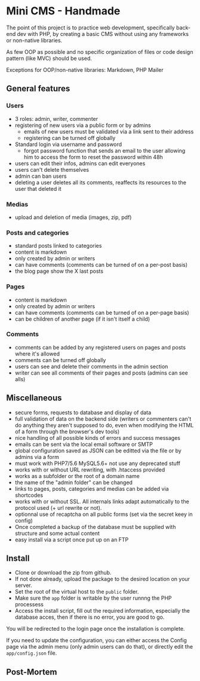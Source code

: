 # Mini CMS - Handmade

The point of this project is to practice web development, specifically back-end dev with PHP, by creating a basic CMS without using any frameworks or non-native libraries.

As few OOP as possible and no specific organization of files or code design pattern (like MVC) should be used.

Exceptions for OOP/non-native libraries: Markdown, PHP Mailer

## General features

### Users

- 3 roles: admin, writer, commenter
- registering of new users via a public form or by admins
  - emails of new users must be validated via a link sent to their address
  - registering can be turned off globally
- Standard login via username and password
  - forgot password function that sends an email to the user allowing him to access the form to reset the password within 48h
- users can edit their infos, admins can edit everyones
- users can't delete themselves
- admin can ban users
- deleting a user deletes all its comments, reaffects its resources to the user that deleted it

### Medias

- upload and deletion of media (images, zip, pdf)

### Posts and categories

- standard posts linked to categories
- content is markdown
- only created by admin or writers
- can have comments (comments can be turned of on a per-post basis)
- the blog page show the X last posts

### Pages

- content is markdown
- only created by admin or writers
- can have comments (comments can be turned of on a per-page basis)
- can be children of another page (if it isn't itself a child)

### Comments

- comments can be added by any registered users on pages and posts where it's allowed
- comments can be turned off globally
- users can see and delete their comments in the admin section
- writer can see all comments of their pages and posts (admins can see alls)

## Miscellaneous

- secure forms, requests to database and display of data
- full validation of data on the backend side (writers or commenters can't do anything they aren't supposed to do, even when modifying the HTML of a form through the browser's dev tools)
- nice handling of all possible kinds of errors and success messages
- emails can be sent via the local email software or SMTP
- global configuration saved as JSON can be editted via the file or by admins via a form
- must work with PHP7/5.6 MySQL5.6+ not use any deprecated stuff
- works with or without URL rewriting, with .htaccess provided
- works as a subfolder or the root of a domain name
- the name of the "admin folder" can be changed
- links to pages, posts, categories and medias can be added via shortcodes
- works with or without SSL. All internals links adapt automatically to the protocol used (+ url rewrite or not).
- optionnal use of recaptcha on all public forms (set via the secret keey in config)
- Once completed a backup of the database must be supplied with structure and some actual content
- easy install via a script once put up on an FTP


## Install

- Clone or download the zip from github.
- If not done already, upload the package to the desired location on your server.
- Set the root of the virtual host to the `public` folder.
- Make sure the `app` folder is writable by the user runnng the PHP processess
- Access the install script, fill out the required information, especially the database acces, then if there is no error, you are good to go.

You will be redirected to the login page  once the installation is complete.

If you need to update the configuration, you can either access the Config page via the admin menu (only admin users can do that), or directly edit the `app/config.json` file.


## Post-Mortem

